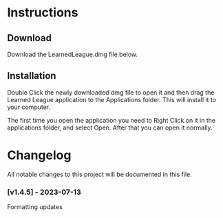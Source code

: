 # Instructions
## Download

Download the LearnedLeague.dmg file below.

## Installation

Double Click the newly downloaded dmg file to open it and then drag the Learned League application to the Applications folder. This will install it to your computer.

The first time you open the application you need to Right Click on it in the applications folder, and select Open. After that you can open it normally.

# Changelog
All notable changes to this project will be documented in this file.

### [v1.4.5] - 2023-07-13

Formatting updates
